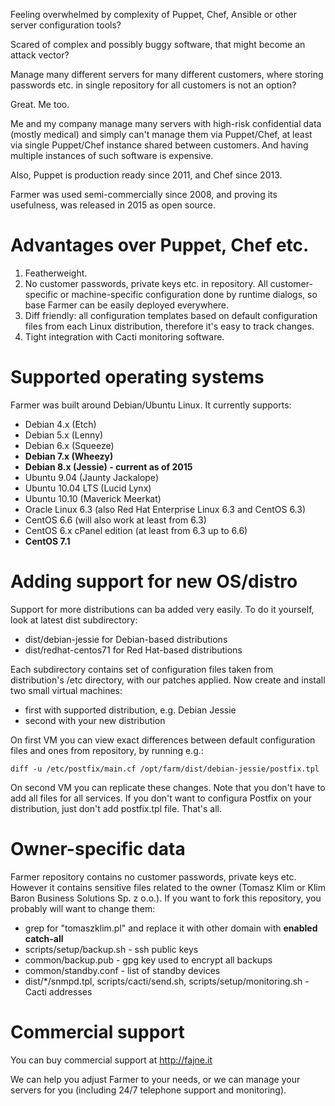 Feeling overwhelmed by complexity of Puppet, Chef, Ansible or other server configuration
tools?

Scared of complex and possibly buggy software, that might become an attack vector?

Manage many different servers for many different customers, where storing passwords etc.
in single repository for all customers is not an option?

Great. Me too.


Me and my company manage many servers with high-risk confidential data (mostly medical)
and simply can't manage them via Puppet/Chef, at least via single Puppet/Chef instance
shared between customers. And having multiple instances of such software is expensive.

Also, Puppet is production ready since 2011, and Chef since 2013.

Farmer was used semi-commercially since 2008, and proving its usefulness, was released
in 2015 as open source.


# Advantages over Puppet, Chef etc.

1. Featherweight.
2. No customer passwords, private keys etc. in repository. All customer-specific or
machine-specific configuration done by runtime dialogs, so base Farmer can be easily
deployed everywhere.
3. Diff friendly: all configuration templates based on default configuration files
from each Linux distribution, therefore it's easy to track changes.
4. Tight integration with Cacti monitoring software.


# Supported operating systems

Farmer was built around Debian/Ubuntu Linux. It currently supports:

- Debian 4.x (Etch)
- Debian 5.x (Lenny)
- Debian 6.x (Squeeze)
- **Debian 7.x (Wheezy)**
- **Debian 8.x (Jessie) - current as of 2015**
- Ubuntu 9.04 (Jaunty Jackalope)
- Ubuntu 10.04 LTS (Lucid Lynx)
- Ubuntu 10.10 (Maverick Meerkat)
- Oracle Linux 6.3 (also Red Hat Enterprise Linux 6.3 and CentOS 6.3)
- CentOS 6.6 (will also work at least from 6.3)
- CentOS 6.x cPanel edition (at least from 6.3 up to 6.6)
- **CentOS 7.1**


# Adding support for new OS/distro

Support for more distributions can ba added very easily. To do it yourself, look at
latest dist subdirectory:

- dist/debian-jessie for Debian-based distributions
- dist/redhat-centos71 for Red Hat-based distributions

Each subdirectory contains set of configuration files taken from distribution's
/etc directory, with our patches applied. Now create and install two small virtual
machines:

- first with supported distribution, e.g. Debian Jessie
- second with your new distribution

On first VM you can view exact differences between default configuration files
and ones from repository, by running e.g.:

```
diff -u /etc/postfix/main.cf /opt/farm/dist/debian-jessie/postfix.tpl
```

On second VM you can replicate these changes. Note that you don't have to add
all files for all services. If you don't want to configura Postfix on your
distribution, just don't add postfix.tpl file. That's all.


# Owner-specific data

Farmer repository contains no customer passwords, private keys etc. However it
contains sensitive files related to the owner (Tomasz Klim or Klim Baron Business
Solutions Sp. z o.o.). If you want to fork this repository, you probably will
want to change them:

- grep for "tomaszklim.pl" and replace it with other domain with **enabled catch-all**
- scripts/setup/backup.sh - ssh public keys
- common/backup.pub - gpg key used to encrypt all backups
- common/standby.conf - list of standby devices
- dist/*/snmpd.tpl, scripts/cacti/send.sh, scripts/setup/monitoring.sh - Cacti addresses


# Commercial support

You can buy commercial support at http://fajne.it

We can help you adjust Farmer to your needs, or we can manage your servers for
you (including 24/7 telephone support and monitoring).
